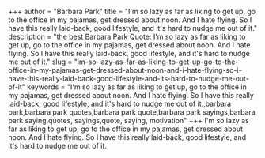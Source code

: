 +++
author = "Barbara Park"
title = "I'm so lazy as far as liking to get up, go to the office in my pajamas, get dressed about noon. And I hate flying. So I have this really laid-back, good lifestyle, and it's hard to nudge me out of it."
description = "the best Barbara Park Quote: I'm so lazy as far as liking to get up, go to the office in my pajamas, get dressed about noon. And I hate flying. So I have this really laid-back, good lifestyle, and it's hard to nudge me out of it."
slug = "im-so-lazy-as-far-as-liking-to-get-up-go-to-the-office-in-my-pajamas-get-dressed-about-noon-and-i-hate-flying-so-i-have-this-really-laid-back-good-lifestyle-and-its-hard-to-nudge-me-out-of-it"
keywords = "I'm so lazy as far as liking to get up, go to the office in my pajamas, get dressed about noon. And I hate flying. So I have this really laid-back, good lifestyle, and it's hard to nudge me out of it.,barbara park,barbara park quotes,barbara park quote,barbara park sayings,barbara park saying,quotes, sayings,quote, saying, motivation"
+++
I'm so lazy as far as liking to get up, go to the office in my pajamas, get dressed about noon. And I hate flying. So I have this really laid-back, good lifestyle, and it's hard to nudge me out of it.
